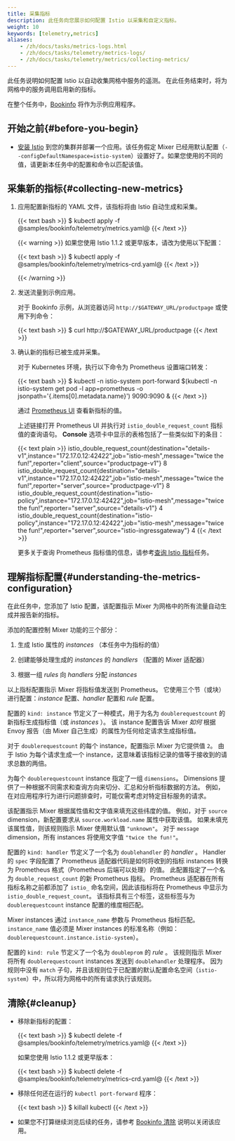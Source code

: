 ```yaml
---
title: 采集指标
description: 此任务向您展示如何配置 Istio 以采集和自定义指标。
weight: 10
keywords: [telemetry,metrics]
aliases:
    - /zh/docs/tasks/metrics-logs.html
    - /zh/docs/tasks/telemetry/metrics-logs/
    - /zh/docs/tasks/telemetry/metrics/collecting-metrics/
---
```


此任务说明如何配置 Istio 以自动收集网格中服务的遥测。
在此任务结束时，将为网格中的服务调用启用新的指标。

在整个任务中，[Bookinfo](/zh/docs/examples/bookinfo/) 将作为示例应用程序。

## 开始之前{#before-you-begin}

* [安装 Istio](/zh/docs/setup) 到您的集群并部署一个应用。该任务假定 Mixer 已经用默认配置（`--configDefaultNamespace=istio-system`）设置好了。如果您使用的不同的值，请更新本任务中的配置和命令以匹配该值。

## 采集新的指标{#collecting-new-metrics}

1.  应用配置新指标的 YAML 文件，该指标将由 Istio 自动生成和采集。

    {{< text bash >}}
    $ kubectl apply -f @samples/bookinfo/telemetry/metrics.yaml@
    {{< /text >}}

    {{< warning >}}
    如果您使用 Istio 1.1.2 或更早版本，请改为使用以下配置：

    {{< text bash >}}
    $ kubectl apply -f @samples/bookinfo/telemetry/metrics-crd.yaml@
    {{< /text >}}

    {{< /warning >}}

1.  发送流量到示例应用。

    对于 Bookinfo 示例，从浏览器访问 `http://$GATEWAY_URL/productpage` 或使用下列命令：

    {{< text bash >}}
    $ curl http://$GATEWAY_URL/productpage
    {{< /text >}}

1.  确认新的指标已被生成并采集。

    对于 Kubernetes 环境，执行以下命令为 Prometheus 设置端口转发：

    {{< text bash >}}
    $ kubectl -n istio-system port-forward $(kubectl -n istio-system get pod -l app=prometheus -o jsonpath='{.items[0].metadata.name}') 9090:9090 &
    {{< /text >}}

    通过 [Prometheus UI](http://localhost:9090/graph#%5B%7B%22range_input%22%3A%221h%22%2C%22expr%22%3A%22istio_double_request_count%22%2C%22tab%22%3A1%7D%5D) 查看新指标的值。

    上述链接打开 Prometheus UI 并执行对 `istio_double_request_count` 指标值的查询语句。
    **Console** 选项卡中显示的表格包括了一些类似如下的条目：

    {{< text plain >}}
    istio_double_request_count{destination="details-v1",instance="172.17.0.12:42422",job="istio-mesh",message="twice the fun!",reporter="client",source="productpage-v1"}   8
    istio_double_request_count{destination="details-v1",instance="172.17.0.12:42422",job="istio-mesh",message="twice the fun!",reporter="server",source="productpage-v1"}   8
    istio_double_request_count{destination="istio-policy",instance="172.17.0.12:42422",job="istio-mesh",message="twice the fun!",reporter="server",source="details-v1"}   4
    istio_double_request_count{destination="istio-policy",instance="172.17.0.12:42422",job="istio-mesh",message="twice the fun!",reporter="server",source="istio-ingressgateway"}   4
    {{< /text >}}

    更多关于查询 Prometheus 指标值的信息，请参考[查询 Istio 指标](/zh/docs/tasks/observability/metrics/querying-metrics/)任务。

## 理解指标配置{#understanding-the-metrics-configuration}

在此任务中，您添加了 Istio 配置，该配置指示 Mixer 为网格中的所有流量自动生成并报告新的指标。

添加的配置控制 Mixer 功能的三个部分：

1. 生成 Istio 属性的 *instances* （本任务中为指标的值）

1. 创建能够处理生成的 *instances* 的 *handlers* （配置的 Mixer 适配器）

1. 根据一组 *rules* 向 *handlers* 分配 *instances*

以上指标配置指示 Mixer 将指标值发送到 Prometheus。
它使用三个节（或块）进行配置：*instance* 配置、*handler* 配置和 *rule* 配置。

配置的 `kind: instance` 节定义了一种模式，用于为名为 `doublerequestcount` 的新指标生成指标值（或 *instances* ）。
该 instance 配置告诉 Mixer *如何* 根据 Envoy 报告（由 Mixer 自己生成）的属性为任何给定请求生成指标值。

对于 `doublerequestcount` 的每个 instance，配置指示 Mixer 为它提供值 `2`。
由于 Istio 为每个请求生成一个 instance，这意味着该指标记录的值等于接收到的请求总数的两倍。

为每个 `doublerequestcount` instance 指定了一组 `dimensions`。
Dimensions 提供了一种根据不同需求和查询方向来切分、汇总和分析指标数据的方法。
例如，在对应用程序行为进行问题排查时，可能仅需考虑对特定目标服务的请求。

该配置指示 Mixer 根据属性值和文字值来填充这些纬度的值。
例如，对于 `source` dimension，新配置要求从 `source.workload.name` 属性中获取该值。
如果未填充该属性值，则该规则指示 Mixer 使用默认值 `"unknown"`。
对于 `message` dimension，所有 instances 将使用文字值 `"twice the fun!"`。

配置的 `kind: handler` 节定义了一个名为 `doublehandler` 的 *handler* 。
Handler 的 `spec` 字段配置了 Prometheus 适配器代码是如何将收到的指标 instances 转换为 Prometheus 格式（Prometheus 后端可以处理）的值。
此配置指定了一个名为 `double_request_count` 的新 Prometheus 指标。
Prometheus 适配器在所有指标名称之前都添加了 `istio_` 命名空间，因此该指标将在 Prometheus 中显示为 `istio_double_request_count`。
该指标具有三个标签，这些标签与为 `doublerequestcount` instance 配置的维度相匹配。

Mixer instances 通过 `instance_name` 参数与 Prometheus 指标匹配。
`instance_name` 值必须是 Mixer instances 的标准名称（例如：`doublerequestcount.instance.istio-system`）。

配置的 `kind: rule` 节定义了一个名为 `doubleprom` 的 *rule* 。
该规则指示 Mixer 将所有 `doublerequestcount` instances 发送到 `doublehandler` 处理程序。
因为规则中没有 `match` 子句，并且该规则位于已配置的默认配置命名空间（`istio-system`）中，所以将为网格中的所有请求执行该规则。

## 清除{#cleanup}

*   移除新指标的配置：

    {{< text bash >}}
    $ kubectl delete -f @samples/bookinfo/telemetry/metrics.yaml@
    {{< /text >}}

    如果您使用 Istio 1.1.2 或更早版本：

    {{< text bash >}}
    $ kubectl delete -f @samples/bookinfo/telemetry/metrics-crd.yaml@
    {{< /text >}}

*   移除任何还在运行的 `kubectl port-forward` 程序：

    {{< text bash >}}
    $ killall kubectl
    {{< /text >}}

*   如果您不打算继续浏览后续的任务，请参考 [Bookinfo 清除](/zh/docs/examples/bookinfo/#cleanup) 说明以关闭该应用。
